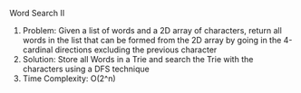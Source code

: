 Word Search II
1. Problem: Given a list of words and a 2D array of characters, return all words in the list that can be formed from the 2D array by going in the 4-cardinal directions excluding the previous character
2. Solution: Store all Words in a Trie and search the Trie with the characters using a DFS technique
3. Time Complexity: O(2^n)